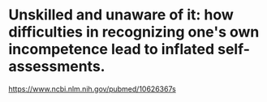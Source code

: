 # Unskilled and unaware of it: how difficulties in recognizing one's own incompetence lead to inflated self-assessments.

https://www.ncbi.nlm.nih.gov/pubmed/10626367s



